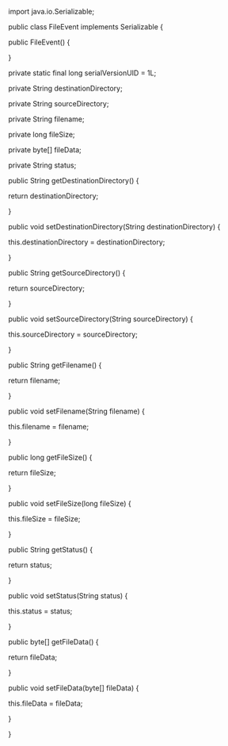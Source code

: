 

import java.io.Serializable;

public class FileEvent implements Serializable {

public FileEvent() {

}

private static final long serialVersionUID = 1L;

private String destinationDirectory;

private String sourceDirectory;

private String filename;

private long fileSize;

private byte[] fileData;

private String status;

public String getDestinationDirectory() {

return destinationDirectory;

}

public void setDestinationDirectory(String destinationDirectory) {

this.destinationDirectory = destinationDirectory;

}

public String getSourceDirectory() {

return sourceDirectory;

}

public void setSourceDirectory(String sourceDirectory) {

this.sourceDirectory = sourceDirectory;

}

public String getFilename() {

return filename;

}

public void setFilename(String filename) {

this.filename = filename;

}

public long getFileSize() {

return fileSize;

}

public void setFileSize(long fileSize) {

this.fileSize = fileSize;

}

public String getStatus() {

return status;

}

public void setStatus(String status) {

this.status = status;

}

public byte[] getFileData() {

return fileData;

}

public void setFileData(byte[] fileData) {

this.fileData = fileData;

}

}

